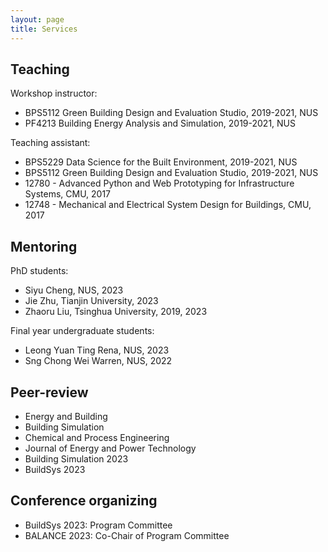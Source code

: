 ```yaml
---
layout: page
title: Services
---
```


Teaching
---
Workshop instructor:
- BPS5112 Green Building Design and Evaluation Studio, 2019-2021, NUS
- PF4213 Building Energy Analysis and Simulation, 2019-2021, NUS

Teaching assistant:
- BPS5229 Data Science for the Built Environment, 2019-2021, NUS
- BPS5112 Green Building Design and Evaluation Studio, 2019-2021, NUS
- 12780 - Advanced Python and Web Prototyping for Infrastructure Systems, CMU, 2017
- 12748 - Mechanical and Electrical System Design for Buildings, CMU, 2017 

Mentoring
---
PhD students:
- Siyu Cheng, NUS, 2023
- Jie Zhu, Tianjin University, 2023
- Zhaoru Liu, Tsinghua University, 2019, 2023

Final year undergraduate students:
- Leong Yuan Ting Rena, NUS, 2023
- Sng Chong Wei Warren, NUS, 2022

Peer-review
---
- Energy and Building
- Building Simulation
- Chemical and Process Engineering
- Journal of Energy and Power Technology
- Building Simulation 2023
- BuildSys 2023

Conference organizing
---
- BuildSys 2023: Program Committee
- BALANCE 2023: Co-Chair of Program Committee